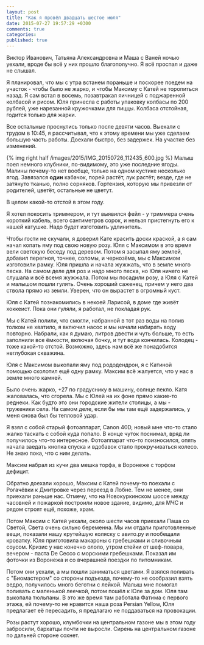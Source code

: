 ```yaml
---
layout: post
title: "Как я провёл двадцать шестое июля"
date: 2015-07-27 19:57:29 +0300
comments: true
categories: 
published: true
---
```

Виктор Иванович, Татьяна Александровна и Маша с Ваней ночью уехали, вроде бы всё у них прошло благополучно. Я всё проспал и даже не слышал.

Я планировал, что мы с утра встанем пораньше и поскорее поедем на участок - чтобы было не жарко, и чтобы Максиму с Катей не торопиться назад. Я сам встал в восемь, позавтракал яичницей с поджаренной колбасой и рисом. Юля принесла с работы упаковку колбасы по 200 рублей, уже нарезанной кружочками для пиццы. Колбаса отстойная, годится только для жарки.

Все остальные проснулись только после девяти часов. Выехали с трудом в 10:45, я рассчитывал, что к этому времени мы уже сделаем большую часть работы. Доехали быстро, без задержек. На участке без изменений.

{% img right half /images/2015/IMG_20150726_112435_600.jpg %} Малыш поел немного клубники, по-видимому, это уже последние ягоды. Малины почему-то нет вообще, только на одном кустике несколько ягод. Завязался **один** кабачок, порей растёт, лук растёт; везде, где не затянуто тканью, полно сорняков. Гортензия, которую мы привезли от родителей, цветёт, остальные не цветут.

В целом какой-то отстой в этом году.

Я хотел покосить триммером, и тут выявился фейл - у триммера очень короткий кабель, всего сантиметров сорок, и нельзя пристегнуть его к нашей катушке. Надо будет изготовить удлинитель.

Чтобы гости не скучали, я доверил Кате красить доски краской, а я сам начал копать яму под свою новую розу. Юля с Максимом в это время вели светскую беседу под деревом. Потом я засыпал яму землей, добавил перегноя, точнее, соломы, и чернозёма, мы с Максимом изготовили рамку. Юля пришла и начала жужжать, что в земле много песка. На самом деле для роз и надо много песка, но Юля ничего не слушала и всё всемя жужжала. Потом мы посадили розу, а Юля с Катей и малышом пошли гулять. Очень хороший саженец, причем у него два ствола прямо из земли. Уверен, что он вырастет в огромный куст.

Юля с Катей познакомились в некоей Ларисой, в доме где живёт хоккеист. Пока они гуляли, я работал, не покладая рук.

Мы с Катей полили, что смогли, набранной в тот раз воды на полив толком не хватило, я включил насос и мы начали набирать воду повторно. Набрали, как я думаю, литров двести и чуть больше, то есть заполнили все ёмкости, включая бочку, и тут вода кончилась. Колодец - тоже какой-то отстой. Возможно, здесь нам всё же понадобится неглубокая скважина.

Юля с Максимом выкопали яму под рододендрон, я с Катиной помощью сколотил ещё одну рамку. Максим всё жалуется, что у нас в земле много камней.

Было очень жарко, +27 по градуснику в машину, солнце пекло. Катя жаловалась, что сгорела. Мы с Юлей на их фоне прямо какие-то реднеки. Как будто это они городские жители столицы, а мы - труженики села. На самом деле, если бы мы там ещё задержались, у меня снова был бы тепловой удар.

Я взял с собой старый фотоаппарат, Canon 40D, новый мне что-то стало жалко таскать с собой куда попало. В конце чуток поснимал, вряд ли получилось что-то интересное. Фотоаппарат что-то поизносился, опять начала заедать кнопка спуска и вдобавок стало прокручиваться колесо. Не знаю пока, что с ним делать.

Максим набрал из кучи два мешка торфа, в Воронеже с торфом дефицит.

Обратно доехали хорошо, Максим с Катей почему-то поехали с Рогачёвки к Дмитровке через переезд в Лобне. Тем не менее, они приехали раньше нас. Отмечу, что на Новокуркинском шоссе между часовней и пожаркой построили новое здание, видимо, для МЧС и рядом строят ещё, похоже, храм.

Потом Максим с Катей уехали, около шести часов приехали Паша со Светой, Света очень сильно беременна. Мы им отдали приготовленные вещи, показали нашу крутейшую коляску с авито.ру и пообещали кроватку. Юля приготовила макароны с гребешками и сливочным соусом. Кризис у нас конечно ололо, утром стейки от шеф-повара, вечером - паста De Cecco с морскими гребешками. Показал им фоточки из Воронежа и со вчерашней поездки по питомникам.

Потом они уехали, а мы пошли заниматься цветами. Я взялся поливать с "Биомастером" со стороны подъезда, почему-то не сообразил взять ведро, получилось много беготни с лейкой. Малыш мне помогал поливать с маленькой леечкой, потом пошёл к Юле за дом. Юля там выкопала тюльпаны. В это же время там работала Фатима с первого этажа, ей почему-то не нравится наша роза Persian Yellow, Юля предлагает её пересадить, я предлагаю не поддаваться на провокации. 

Розы растут хорошо, клумбочки на центральном газоне мы в этом году забросили, бархатцы почти не выросли. Сирень на центральном газоне по дальней стороне сохнет.